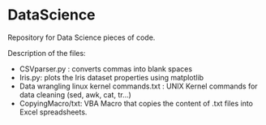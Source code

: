 # DataScience
Repository for Data Science pieces of code.

Description of the files:

- CSVparser.py : converts commas into blank spaces
- Iris.py: plots the Iris dataset properties using matplotlib
- Data wrangling linux kernel commands.txt : UNIX Kernel commands for data cleaning (sed, awk, cat, tr...)
- CopyingMacro/txt: VBA Macro that copies the content of .txt files into Excel spreadsheets.
